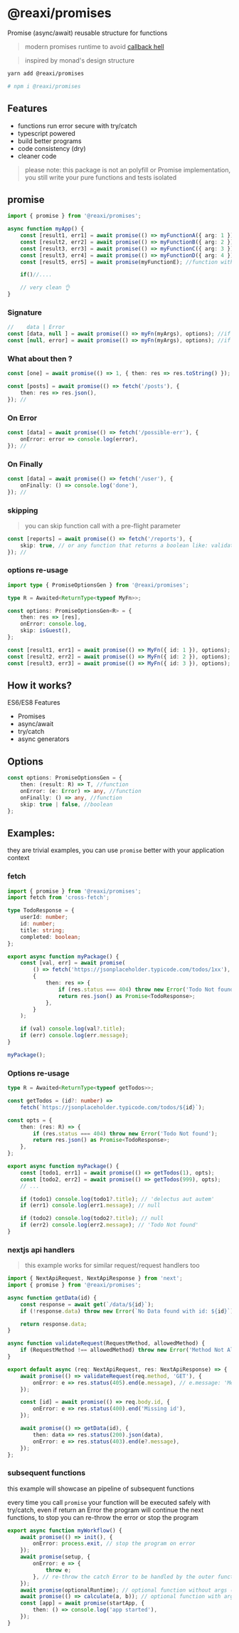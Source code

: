 # @reaxi/promises

Promise (async/await) reusable structure for functions

> modern promises runtime to avoid [callback hell](http://callbackhell.com/)

> inspired by monad's design structure

```sh
yarn add @reaxi/promises

# npm i @reaxi/promises
```

## Features

-   functions run error secure with try/catch
-   typescript powered
-   build better programs
-   code consistency (dry)
-   cleaner code

> please note: this package is not an polyfill or Promise implementation, you still write your pure functions and tests isolated

## promise

```ts
import { promise } from '@reaxi/promises';

async function myApp() {
    const [result1, err1] = await promise(() => myFunctionA({ arg: 1 }));
    const [result2, err2] = await promise(() => myFunctionB({ arg: 2 }));
    const [result3, err3] = await promise(() => myFunctionC({ arg: 3 }));
    const [result3, err4] = await promise(() => myFunctionD({ arg: 4 }));
    const [result5, err5] = await promise(myFunctionE); //function with no args

    if()//....

    // very clean 👌
}
```

### Signature

```ts
//    data | Error
const [data, null ] = await promise(() => myFn(myArgs), options); //if your function return data
const [null, error] = await promise(() => myFn(myArgs), options); //if your function fails (Error)
```

### What about **then** ?

```ts
const [one] = await promise(() => 1, { then: res => res.toString() }); // '1'

const [posts] = await promise(() => fetch('/posts'), {
    then: res => res.json(),
}); //
```

### On Error

```ts
const [data] = await promise(() => fetch('/possible-err'), {
    onError: error => console.log(error),
}); //
```

### On Finally

```ts
const [data] = await promise(() => fetch('/user'), {
    onFinally: () => console.log('done'),
}); //
```

### skipping

> you can skip function call with a pre-flight parameter

```ts
const [reports] = await promise(() => fetch('/reports'), {
    skip: true, // or any function that returns a boolean like: validate(x): boolean
}); //
```

### options re-usage

```ts
import type { PromiseOptionsGen } from '@reaxi/promises';

type R = Awaited<ReturnType<typeof MyFn>>;

const options: PromiseOptionsGen<R> = {
    then: res => [res],
    onError: console.log,
    skip: isGuest(),
};

const [result1, err1] = await promise(() => MyFn({ id: 1 }), options);
const [result2, err2] = await promise(() => MyFn({ id: 2 }), options);
const [result3, err3] = await promise(() => MyFn({ id: 3 }), options);
```

## How it works?

ES6/ES8 Features

-   Promises
-   async/await
-   try/catch
-   async generators

## Options

```ts
const options: PromiseOptionsGen = {
    then: (result: R) => T, //function
    onError: (e: Error) => any, //function
    onFinally: () => any, //function
    skip: true | false, //boolean
};
```

## Examples:

they are trivial examples, you can use `promise` better with your application context

### fetch

```ts
import { promise } from '@reaxi/promises';
import fetch from 'cross-fetch';

type TodoResponse = {
    userId: number;
    id: number;
    title: string;
    completed: boolean;
};

export async function myPackage() {
    const [val, err] = await promise(
        () => fetch('https://jsonplaceholder.typicode.com/todos/1xx'),
        {
            then: res => {
                if (res.status === 404) throw new Error('Todo Not found');
                return res.json() as Promise<TodoResponse>;
            },
        }
    );

    if (val) console.log(val?.title);
    if (err) console.log(err.message);
}

myPackage();
```

### Options re-usage

```ts
type R = Awaited<ReturnType<typeof getTodos>>;

const getTodos = (id?: number) =>
    fetch(`https://jsonplaceholder.typicode.com/todos/${id}`);

const opts = {
    then: (res: R) => {
        if (res.status === 404) throw new Error('Todo Not found');
        return res.json() as Promise<TodoResponse>;
    },
};

export async function myPackage() {
    const [todo1, err1] = await promise(() => getTodos(1), opts);
    const [todo2, err2] = await promise(() => getTodos(999), opts);
    // ...

    if (todo1) console.log(todo1?.title); // 'delectus aut autem'
    if (err1) console.log(err1.message); // null

    if (todo2) console.log(todo2?.title); // null
    if (err2) console.log(err2.message); // 'Todo Not found'
}
```

### nextjs api handlers

> this example works for similar request/request handlers too

```ts
import { NextApiRequest, NextApiResponse } from 'next';
import { promise } from '@reaxi/promises';

async function getData(id) {
    const response = await get(`/data/${id}`);
    if (!response.data) throw new Error(`No Data found with id: ${id}`);

    return response.data;
}

async function validateRequest(RequestMethod, allowedMethod) {
    if (RequestMethod !== allowedMethod) throw new Error('Method Not Allowed');
}

export default async (req: NextApiRequest, res: NextApiResponse) => {
    await promise(() => validateRequest(req.method, 'GET'), {
        onError: e => res.status(405).end(e.message), // e.message: 'Method Not Allowed'
    });

    const [id] = await promise(() => req.body.id, {
        onError: e => res.status(400).end('Missing id'),
    });

    await promise(() => getData(id), {
        then: data => res.status(200).json(data),
        onError: e => res.status(403).end(e?.message),
    });
};
```

### subsequent functions

this example will showcase an pipeline of subsequent functions

every time you call `promise` your function will be executed safely with try/catch,
even if return an Error the program will continue the next functions,
to stop you can re-throw the error or stop the program

```ts
export async function myWorkflow() {
    await promise(() => init(), {
        onError: process.exit, // stop the program on error
    });
    await promise(setup, {
        onError: e => {
            throw e;
        }, // re-throw the catch Error to be handled by the outer function (if the outer function doesn't catch, the program stops with the Error)
    });
    await promise(optionalRuntime); // optional function without args (the program will continue on error)
    await promise(() => calculate(a, b)); // optional function with args (the program will continue on error)
    const [app] = await promise(startApp, {
        then: () => console.log('app started'),
    });
}
```
